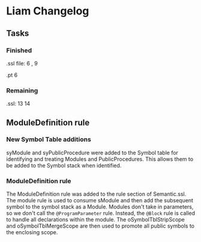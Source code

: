 # Liam Changelog

## Tasks 

### Finished

.ssl file:
6 , 9

.pt
6

### Remaining 

.ssl:
13 14

## ModuleDefinition rule

### New Symbol Table additions

syModule and syPublicProcedure were added to the Symbol table for identifying and treating Modules and PublicProcedures. This allows them to be added to the Symbol stack when identified.

### ModuleDefinition rule

The ModuleDefinition rule was added to the rule section of Semantic.ssl. The module rule is used to consume sModule and then add the subsequent symbol to the symbol stack as a Module. Modules don't take in parameters, so we don't call the `@ProgramParameter` rule. Instead, the `@Block` rule is called to handle all declarations within the module. The oSymbolTblStripScope and oSymbolTblMergeScope are then used to promote all public symbols to the enclosing scope.
        
         